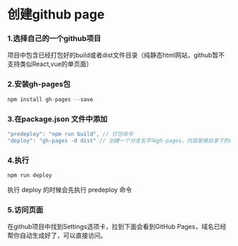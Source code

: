 # 创建github page

### 1.选择自己的一个github项目

项目中包含已经打包好的build或者dist文件目录（纯静态html网站，github暂不支持类似React,vue的单页面）

### 2.安装gh-pages包

```js
npm install gh-pages --save
```

### 3.在package.json 文件中添加

```js
"predeploy": "npm run build", // 打包命令
"deploy": "gh-pages -d dist" // 创建一个分支名字叫gh-pages，内容是根目录下的dist文件夹内容
```

### 4.执行

```js
npm run deploy
```

执行 deploy 的时候会先执行 predeploy 命令

### 5.访问页面

在github项目中找到Settings选项卡，拉到下面会看到GitHub Pages，域名已经帮你自动生成好了，可以直接访问。